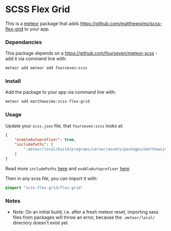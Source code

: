 
# SCSS Flex Grid 

This is a [meteor](meteor.com) package that adds https://github.com/matthewsimo/scss-flex-grid to your app.

### Dependancies

This package depends on a https://github.com/fourseven/meteor-scss - add it via command line with:

```bash
meteor add meteor add fourseven:scss
```

### Install

Add the package to your app via command line with:

```bash
meteor add matthewsimo:scss-flex-grid
```

### Usage

Update your `scss.json` file, that `fourseven:scss` looks at:

```json
{
	"enableAutoprefixer": true,
	"includePaths": [
		".meteor/local/build/programs/server/assets/packages/matthewsimo_scss-flex-grid/"
	]
}
```

Read more `includePaths` [here](https://github.com/fourseven/meteor-scss#includepaths) and `enableAutoprefixer` [here](https://github.com/fourseven/meteor-scss#autoprefixer)


Then in any scss file, you can import it with:

```scss
@import "scss-flex-grid/flex-grid"
```

### Notes

- Note: On an initial build, i.e. after a fresh meteor reset, importing sass files from packages will throw an error, because the `.meteor/local/` directory doesn't exist yet.



